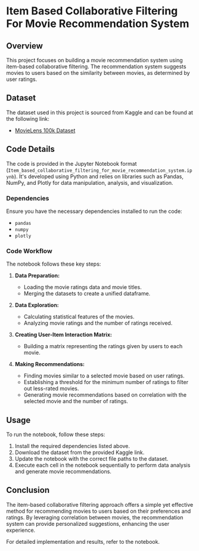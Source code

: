 # Item Based Collaborative Filtering For Movie Recommendation System

## Overview

This project focuses on building a movie recommendation system using item-based collaborative filtering. The recommendation system suggests movies to users based on the similarity between movies, as determined by user ratings.

## Dataset

The dataset used in this project is sourced from Kaggle and can be found at the following link:
- [MovieLens 100k Dataset](https://www.kaggle.com/prajitdatta/movielens-100k-dataset)

## Code Details

The code is provided in the Jupyter Notebook format (`Item_based_collaborative_filtering_for_movie_recommendation_system.ipynb`). It's developed using Python and relies on libraries such as Pandas, NumPy, and Plotly for data manipulation, analysis, and visualization.

### Dependencies

Ensure you have the necessary dependencies installed to run the code:
- `pandas`
- `numpy`
- `plotly`

### Code Workflow

The notebook follows these key steps:

1. **Data Preparation:**
   - Loading the movie ratings data and movie titles.
   - Merging the datasets to create a unified dataframe.

2. **Data Exploration:**
   - Calculating statistical features of the movies.
   - Analyzing movie ratings and the number of ratings received.

3. **Creating User-Item Interaction Matrix:**
   - Building a matrix representing the ratings given by users to each movie.

4. **Making Recommendations:**
   - Finding movies similar to a selected movie based on user ratings.
   - Establishing a threshold for the minimum number of ratings to filter out less-rated movies.
   - Generating movie recommendations based on correlation with the selected movie and the number of ratings.

## Usage

To run the notebook, follow these steps:
1. Install the required dependencies listed above.
2. Download the dataset from the provided Kaggle link.
3. Update the notebook with the correct file paths to the dataset.
4. Execute each cell in the notebook sequentially to perform data analysis and generate movie recommendations.

## Conclusion

The item-based collaborative filtering approach offers a simple yet effective method for recommending movies to users based on their preferences and ratings. By leveraging correlation between movies, the recommendation system can provide personalized suggestions, enhancing the user experience.

For detailed implementation and results, refer to the notebook.

